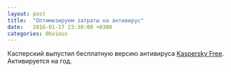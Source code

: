 ```yaml
---
layout: post
title:  "Оптимизируем затраты на антивирус"
date:   2016-01-17 23:30:00 +0300
categories: Obvious
---
```


Касперский выпустил бесплатную версию антивируса [Kaspersky Free](http://www.kaspersky.ru/free-antivirus). Активируется на год.